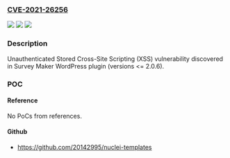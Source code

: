 ### [CVE-2021-26256](https://cve.mitre.org/cgi-bin/cvename.cgi?name=CVE-2021-26256)
![](https://img.shields.io/static/v1?label=Product&message=Survey%20Maker%20(WordPress%20plugin)&color=blue)
![](https://img.shields.io/static/v1?label=Version&message=%3C%3D%202.0.6%3C%3D%202.0.6%20&color=brighgreen)
![](https://img.shields.io/static/v1?label=Vulnerability&message=CWE-79%20Cross-site%20Scripting%20(XSS)&color=brighgreen)

### Description

Unauthenticated Stored Cross-Site Scripting (XSS) vulnerability discovered in Survey Maker WordPress plugin (versions <= 2.0.6).

### POC

#### Reference
No PoCs from references.

#### Github
- https://github.com/20142995/nuclei-templates

